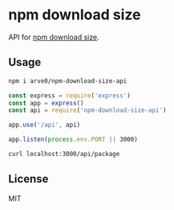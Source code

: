 # npm download size
API for [npm download size](https://arve0.github.io/npm-download-size).

## Usage
```sh
npm i arve0/npm-download-size-api
```

```js
const express = require('express')
const app = express()
const api = require('npm-download-size-api')

app.use('/api', api)

app.listen(process.env.PORT || 3000)
```

```sh
curl localhost:3000/api/package
```

## License
MIT
